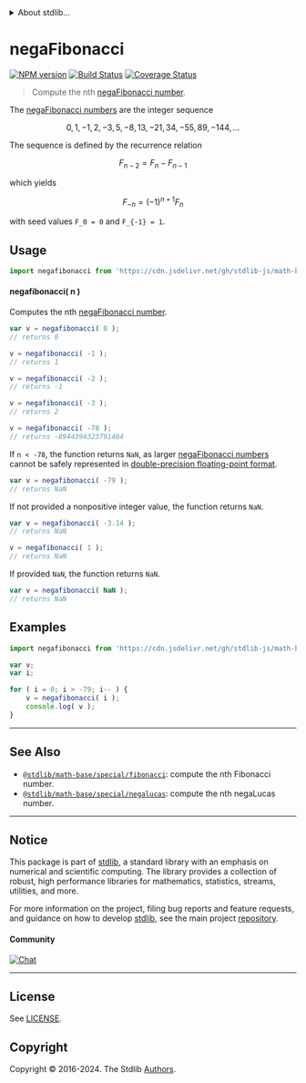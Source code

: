 <!--

@license Apache-2.0

Copyright (c) 2018 The Stdlib Authors.

Licensed under the Apache License, Version 2.0 (the "License");
you may not use this file except in compliance with the License.
You may obtain a copy of the License at

   http://www.apache.org/licenses/LICENSE-2.0

Unless required by applicable law or agreed to in writing, software
distributed under the License is distributed on an "AS IS" BASIS,
WITHOUT WARRANTIES OR CONDITIONS OF ANY KIND, either express or implied.
See the License for the specific language governing permissions and
limitations under the License.

-->


<details>
  <summary>
    About stdlib...
  </summary>
  <p>We believe in a future in which the web is a preferred environment for numerical computation. To help realize this future, we've built stdlib. stdlib is a standard library, with an emphasis on numerical and scientific computation, written in JavaScript (and C) for execution in browsers and in Node.js.</p>
  <p>The library is fully decomposable, being architected in such a way that you can swap out and mix and match APIs and functionality to cater to your exact preferences and use cases.</p>
  <p>When you use stdlib, you can be absolutely certain that you are using the most thorough, rigorous, well-written, studied, documented, tested, measured, and high-quality code out there.</p>
  <p>To join us in bringing numerical computing to the web, get started by checking us out on <a href="https://github.com/stdlib-js/stdlib">GitHub</a>, and please consider <a href="https://opencollective.com/stdlib">financially supporting stdlib</a>. We greatly appreciate your continued support!</p>
</details>

# negaFibonacci

[![NPM version][npm-image]][npm-url] [![Build Status][test-image]][test-url] [![Coverage Status][coverage-image]][coverage-url] <!-- [![dependencies][dependencies-image]][dependencies-url] -->

> Compute the nth [negaFibonacci number][fibonacci-number].

<section class="intro">

The [negaFibonacci numbers][fibonacci-number] are the integer sequence

<!-- <equation class="equation" label="eq:negafibonacci_sequence" align="center" raw="0, 1, -1, 2, -3, 5, -8, 13, -21, 34, -55, 89, -144, \ldots" alt="NegaFibonacci sequence"> -->

```math
0, 1, -1, 2, -3, 5, -8, 13, -21, 34, -55, 89, -144, \ldots
```

<!-- <div class="equation" align="center" data-raw-text="0, 1, -1, 2, -3, 5, -8, 13, -21, 34, -55, 89, -144, \ldots" data-equation="eq:negafibonacci_sequence">
    <img src="https://cdn.jsdelivr.net/gh/stdlib-js/stdlib@bb29798906e119fcb2af99e94b60407a270c9b32/lib/node_modules/@stdlib/math/base/special/negafibonacci/docs/img/equation_negafibonacci_sequence.svg" alt="NegaFibonacci sequence">
    <br>
</div> -->

<!-- </equation> -->

The sequence is defined by the recurrence relation

<!-- <equation class="equation" label="eq:negafibonacci_recurrence_relation" align="center" raw="F_{n-2} = F_{n} - F_{n-1}" alt="NegaFibonacci sequence recurrence relation"> -->

```math
F_{n-2} = F_{n} - F_{n-1}
```

<!-- <div class="equation" align="center" data-raw-text="F_{n-2} = F_{n} - F_{n-1}" data-equation="eq:negafibonacci_recurrence_relation">
    <img src="https://cdn.jsdelivr.net/gh/stdlib-js/stdlib@bb29798906e119fcb2af99e94b60407a270c9b32/lib/node_modules/@stdlib/math/base/special/negafibonacci/docs/img/equation_negafibonacci_recurrence_relation.svg" alt="NegaFibonacci sequence recurrence relation">
    <br>
</div> -->

<!-- </equation> -->

which yields

<!-- <equation class="equation" label="eq:negafibonacci_fibonacci" align="center" raw="F_{-n} = (-1)^{n+1} F_n" alt="NegaFibonacci relationship to Fibonacci numbers"> -->

```math
F_{-n} = (-1)^{n+1} F_n
```

<!-- <div class="equation" align="center" data-raw-text="F_{-n} = (-1)^{n+1} F_n" data-equation="eq:negafibonacci_fibonacci">
    <img src="https://cdn.jsdelivr.net/gh/stdlib-js/stdlib@bb29798906e119fcb2af99e94b60407a270c9b32/lib/node_modules/@stdlib/math/base/special/negafibonacci/docs/img/equation_negafibonacci_fibonacci.svg" alt="NegaFibonacci relationship to Fibonacci numbers">
    <br>
</div> -->

<!-- </equation> -->

with seed values `F_0 = 0` and `F_{-1} = 1`.

</section>

<!-- /.intro -->



<section class="usage">

## Usage

```javascript
import negafibonacci from 'https://cdn.jsdelivr.net/gh/stdlib-js/math-base-special-negafibonacci@deno/mod.js';
```

#### negafibonacci( n )

Computes the nth [negaFibonacci number][fibonacci-number].

```javascript
var v = negafibonacci( 0 );
// returns 0

v = negafibonacci( -1 );
// returns 1

v = negafibonacci( -2 );
// returns -1

v = negafibonacci( -3 );
// returns 2

v = negafibonacci( -78 );
// returns -8944394323791464
```

If `n < -78`, the function returns `NaN`, as larger [negaFibonacci numbers][fibonacci-number] cannot be safely represented in [double-precision floating-point format][ieee754].

```javascript
var v = negafibonacci( -79 );
// returns NaN
```

If not provided a nonpositive integer value, the function returns `NaN`.

```javascript
var v = negafibonacci( -3.14 );
// returns NaN

v = negafibonacci( 1 );
// returns NaN
```

If provided `NaN`, the function returns `NaN`.

```javascript
var v = negafibonacci( NaN );
// returns NaN
```

</section>

<!-- /.usage -->

<section class="notes">

</section>

<!-- /.notes -->

<section class="examples">

## Examples

<!-- eslint no-undef: "error" -->

```javascript
import negafibonacci from 'https://cdn.jsdelivr.net/gh/stdlib-js/math-base-special-negafibonacci@deno/mod.js';

var v;
var i;

for ( i = 0; i > -79; i-- ) {
    v = negafibonacci( i );
    console.log( v );
}
```

</section>

<!-- /.examples -->

<!-- C interface documentation. -->



<!-- Section for related `stdlib` packages. Do not manually edit this section, as it is automatically populated. -->

<section class="related">

* * *

## See Also

-   <span class="package-name">[`@stdlib/math-base/special/fibonacci`][@stdlib/math/base/special/fibonacci]</span><span class="delimiter">: </span><span class="description">compute the nth Fibonacci number.</span>
-   <span class="package-name">[`@stdlib/math-base/special/negalucas`][@stdlib/math/base/special/negalucas]</span><span class="delimiter">: </span><span class="description">compute the nth negaLucas number.</span>

</section>

<!-- /.related -->

<!-- Section for all links. Make sure to keep an empty line after the `section` element and another before the `/section` close. -->


<section class="main-repo" >

* * *

## Notice

This package is part of [stdlib][stdlib], a standard library with an emphasis on numerical and scientific computing. The library provides a collection of robust, high performance libraries for mathematics, statistics, streams, utilities, and more.

For more information on the project, filing bug reports and feature requests, and guidance on how to develop [stdlib][stdlib], see the main project [repository][stdlib].

#### Community

[![Chat][chat-image]][chat-url]

---

## License

See [LICENSE][stdlib-license].


## Copyright

Copyright &copy; 2016-2024. The Stdlib [Authors][stdlib-authors].

</section>

<!-- /.stdlib -->

<!-- Section for all links. Make sure to keep an empty line after the `section` element and another before the `/section` close. -->

<section class="links">

[npm-image]: http://img.shields.io/npm/v/@stdlib/math-base-special-negafibonacci.svg
[npm-url]: https://npmjs.org/package/@stdlib/math-base-special-negafibonacci

[test-image]: https://github.com/stdlib-js/math-base-special-negafibonacci/actions/workflows/test.yml/badge.svg?branch=main
[test-url]: https://github.com/stdlib-js/math-base-special-negafibonacci/actions/workflows/test.yml?query=branch:main

[coverage-image]: https://img.shields.io/codecov/c/github/stdlib-js/math-base-special-negafibonacci/main.svg
[coverage-url]: https://codecov.io/github/stdlib-js/math-base-special-negafibonacci?branch=main

<!--

[dependencies-image]: https://img.shields.io/david/stdlib-js/math-base-special-negafibonacci.svg
[dependencies-url]: https://david-dm.org/stdlib-js/math-base-special-negafibonacci/main

-->

[chat-image]: https://img.shields.io/gitter/room/stdlib-js/stdlib.svg
[chat-url]: https://app.gitter.im/#/room/#stdlib-js_stdlib:gitter.im

[stdlib]: https://github.com/stdlib-js/stdlib

[stdlib-authors]: https://github.com/stdlib-js/stdlib/graphs/contributors

[umd]: https://github.com/umdjs/umd
[es-module]: https://developer.mozilla.org/en-US/docs/Web/JavaScript/Guide/Modules

[deno-url]: https://github.com/stdlib-js/math-base-special-negafibonacci/tree/deno
[deno-readme]: https://github.com/stdlib-js/math-base-special-negafibonacci/blob/deno/README.md
[umd-url]: https://github.com/stdlib-js/math-base-special-negafibonacci/tree/umd
[umd-readme]: https://github.com/stdlib-js/math-base-special-negafibonacci/blob/umd/README.md
[esm-url]: https://github.com/stdlib-js/math-base-special-negafibonacci/tree/esm
[esm-readme]: https://github.com/stdlib-js/math-base-special-negafibonacci/blob/esm/README.md
[branches-url]: https://github.com/stdlib-js/math-base-special-negafibonacci/blob/main/branches.md

[stdlib-license]: https://raw.githubusercontent.com/stdlib-js/math-base-special-negafibonacci/main/LICENSE

[fibonacci-number]: https://en.wikipedia.org/wiki/Fibonacci_number

[ieee754]: https://en.wikipedia.org/wiki/IEEE_754-1985

<!-- <related-links> -->

[@stdlib/math/base/special/fibonacci]: https://github.com/stdlib-js/math-base-special-fibonacci/tree/deno

[@stdlib/math/base/special/negalucas]: https://github.com/stdlib-js/math-base-special-negalucas/tree/deno

<!-- </related-links> -->

</section>

<!-- /.links -->
